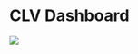 # CLV Dashboard

[![](https://img.shields.io/badge/-Power--BI-yellow)](https://powerbi.microsoft.com/en-au/)

